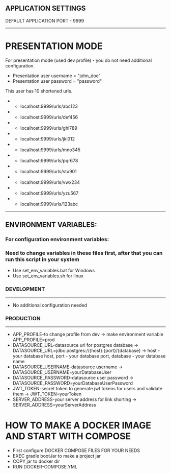 ## APPLICATION SETTINGS

DEFAULT APPLICATION PORT - 9999
***************
# PRESENTATION MODE
For presentation mode (used dev profile) - you do not need additional configuration.
* Presentation user username = "john_doe"
* Presentation user password = "password"

This user has 10 shortened urls.
* * localhost:9999/urls/abc123
* * localhost:9999/urls/def456
* * localhost:9999/urls/ghi789
* * localhost:9999/urls/jkl012
* * localhost:9999/urls/mno345
* * localhost:9999/urls/pqr678
* * localhost:9999/urls/stu901
* * localhost:9999/urls/vwx234
* * localhost:9999/urls/yzu567
* * localhost:9999/urls/123abc
***************
## ENVIRONMENT VARIABLES:

### For configuration environment variables:
### Need to change variables in these files first, after that you can run this script in your system

* Use set_env_variables.bat for Windows
* Use set_env_variables.sh for linux

### DEVELOPMENT 
***

* No additional configuration needed

### PRODUCTION
***

* APP_PROFILE-to change profile from dev -> make environment variable APP_PROFILE=prod
* DATASOURCE_URL-datasource url for postgres database -> DATASOURCE_URL=jdbc:postgres://{host}:{port}/{database} -> 
host - your database host, port - your database port, database - your database name
* DATASOURCE_USERNAME-datasource username -> DATASOURCE_USERNAME=yourDatabaseUser
* DATASOURCE_PASSWORD-datasource user password -> DATASOURCE_PASSWORD=yourDatabaseUserPassword
* JWT_TOKEN-secret token to generate jwt tokens for users and validate them -> JWT_TOKEN=yourToken
* SERVER_ADDRESS-your server address for link shorting -> SERVER_ADDRESS=yourServerAddress


# HOW TO MAKE A DOCKER IMAGE AND START WITH COMPOSE
- First configure DOCKER COMPOSE FILES FOR YOUR NEEDS
- EXEC gradle bootJar to make a project jar
- COPY jar to docker dir
- RUN DOCKER-COMPOSE.YML